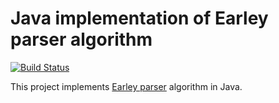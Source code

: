 Java implementation of Earley parser algorithm
==============================================
[![Build Status](https://drone.io/github.com/luolong/earley-parser/status.png)](https://drone.io/github.com/luolong/earley-parser/latest)

This project implements [Earley parser][1] algorithm in Java.



[1]: https://en.wikipedia.org/wiki/Earley_parser
